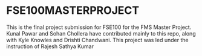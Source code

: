# FSE100MASTERPROJECT
This is the final project submission for FSE100 for the FMS Master Project. Kunal Pawar and Sohan Chollera have contributed mainly to this repo, along with Kyle Knowles and Drishti Chandwani. This project was led under the instruction of Rajesh Sathya Kumar
